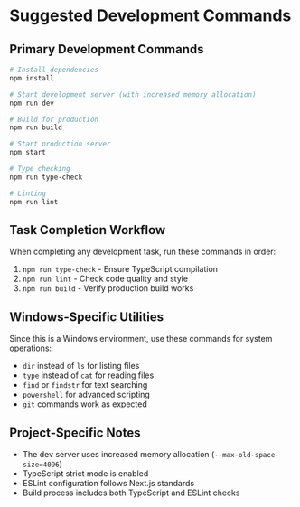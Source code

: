 # Suggested Development Commands

## Primary Development Commands
```bash
# Install dependencies
npm install

# Start development server (with increased memory allocation)
npm run dev

# Build for production
npm run build

# Start production server
npm start

# Type checking
npm run type-check

# Linting
npm run lint
```

## Task Completion Workflow
When completing any development task, run these commands in order:
1. `npm run type-check` - Ensure TypeScript compilation
2. `npm run lint` - Check code quality and style
3. `npm run build` - Verify production build works

## Windows-Specific Utilities
Since this is a Windows environment, use these commands for system operations:
- `dir` instead of `ls` for listing files
- `type` instead of `cat` for reading files
- `find` or `findstr` for text searching
- `powershell` for advanced scripting
- `git` commands work as expected

## Project-Specific Notes
- The dev server uses increased memory allocation (`--max-old-space-size=4096`)
- TypeScript strict mode is enabled
- ESLint configuration follows Next.js standards
- Build process includes both TypeScript and ESLint checks